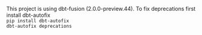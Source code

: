 This project is using dbt-fusion (2.0.0-preview.44). To fix deprecations first install dbt-autofix
<br>
`pip install dbt-autofix`
<br>
`dbt-autofix deprecations`
